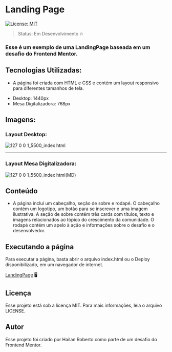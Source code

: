 # Landing Page
[![License: MIT](https://img.shields.io/badge/License-MIT-yellow.svg)](https://github.com/HailanRoberto/LandingPage/blob/main/LICENSE)

> Status: Em Desenvolvimento 🔥

### Esse é um exemplo de uma LandingPage baseada em um desafio do Frontend Mentor.

## Tecnologias Utilizadas:
- A página foi criada com HTML e CSS e contém um layout responsivo para diferentes tamanhos de tela.
* Desktop: 1440px 
* Mesa Digitalizadora: 768px 

## Imagens:
### Layout Desktop:
![127 0 0 1_5500_index html](https://user-images.githubusercontent.com/126613702/231295568-47e665ac-d70b-47c8-ab34-0e354eda97d1.png) <hr>
### Layout Mesa Digitalizadora: 
![127 0 0 1_5500_index html(MD)](https://user-images.githubusercontent.com/126613702/231295648-dc1a3b97-fc1b-4474-bdda-d1e362df6cc9.png)

## Conteúdo
- A página inclui um cabeçalho, seção de sobre e rodapé. O cabeçalho contém um logotipo, um botão para se inscrever e uma imagem ilustrativa. A seção de sobre contém três cards com títulos, texto e imagens relacionados ao tópico do crescimento da comunidade. O rodapé contém um apelo à ação e informações sobre o desafio e o desenvolvedor.

## Executando a página
Para executar a página, basta abrir o arquivo index.html ou o Deploy disponibilizado, em um navegador de internet.

[LandingPage](https://hailanroberto.github.io/LandingPage/) 🖥️

## Licença
Esse projeto está sob a licença MIT. Para mais informações, leia o arquivo LICENSE.

## Autor
Esse projeto foi criado por Hailan Roberto como parte de um desafio do Frontend Mentor.
